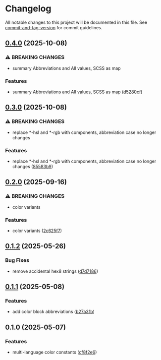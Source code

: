 # Changelog

All notable changes to this project will be documented in this file. See [commit-and-tag-version](https://github.com/absolute-version/commit-and-tag-version) for commit guidelines.

## [0.4.0](https://github.com/groton-school/colors/compare/v0.3.0...v0.4.0) (2025-10-08)


### ⚠ BREAKING CHANGES

* summary Abbreviations and All values, SCSS as map

### Features

* summary Abbreviations and All values, SCSS as map ([d5280cf](https://github.com/groton-school/colors/commit/d5280cfef870c879f257d22b7e59bf52062ad022))

## [0.3.0](https://github.com/groton-school/colors/compare/v0.2.0...v0.3.0) (2025-10-08)


### ⚠ BREAKING CHANGES

* replace *-hsl and *-rgb with components, abbreviation case no longer changes

### Features

* replace *-hsl and *-rgb with components, abbreviation case no longer changes ([85583b9](https://github.com/groton-school/colors/commit/85583b9a5afca7a8180ed8c0393f0e79adbee86e))

## [0.2.0](https://github.com/groton-school/colors/compare/v0.1.2...v0.2.0) (2025-09-16)


### ⚠ BREAKING CHANGES

* color variants

### Features

* color variants ([2c625f7](https://github.com/groton-school/colors/commit/2c625f757650220d8e36daa778b6cffe747c4105))

## [0.1.2](https://github.com/groton-school/colors/compare/v0.1.1...v0.1.2) (2025-05-26)


### Bug Fixes

* remove accidental hex8 strings ([d7d7186](https://github.com/groton-school/colors/commit/d7d71869e08cf9d73a48317dc13d67d68e456169))

## [0.1.1](https://github.com/groton-school/colors/compare/v0.1.0...v0.1.1) (2025-05-08)


### Features

* add color block abbreviations ([b27a31b](https://github.com/groton-school/colors/commit/b27a31b2e7e519cfe366ab540e4e7b98f1ae40a4))

## 0.1.0 (2025-05-07)


### Features

* multi-language color constants ([cf8f2e6](https://github.com/groton-school/colors/commit/cf8f2e6c790f92f483c18ffee1947ba7d35e1edd))
